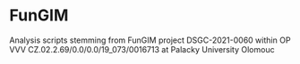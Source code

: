 # FunGIM
Analysis scripts stemming from FunGIM project DSGC-2021-0060 within OP VVV CZ.02.2.69/0.0/0.0/19_073/0016713 at Palacky University Olomouc

